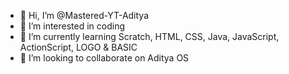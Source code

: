 - 👋 Hi, I’m @Mastered-YT-Aditya
- 👀 I’m interested in coding
- 🌱 I’m currently learning Scratch, HTML, CSS, Java, JavaScript, ActionScript, LOGO & BASIC
- 💞️ I’m looking to collaborate on Aditya OS

<!---
Mastered-YT-Aditya/Mastered-YT-Aditya is a ✨ special ✨ repository because its `README.md` (this file) appears on your GitHub profile.
You can click the Preview link to take a look at your changes.
--->
